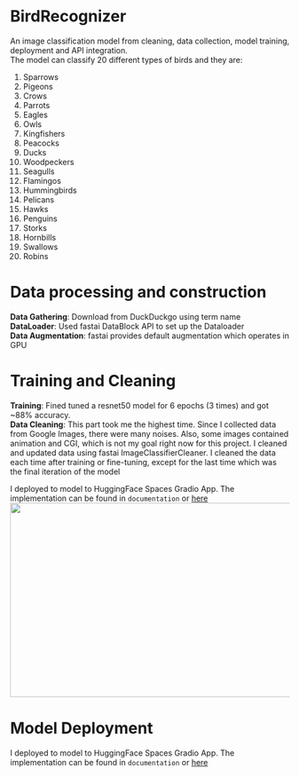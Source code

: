 # BirdRecognizer
An image classification model from cleaning, data collection, model training, deployment and API integration.<br/>
The model can classify 20 different types of birds and they are: <br/>
1. Sparrows
2. Pigeons
3. Crows
4. Parrots
5. Eagles
6. Owls
7. Kingfishers
8. Peacocks
9. Ducks
10. Woodpeckers
11. Seagulls
12. Flamingos
13. Hummingbirds
14. Pelicans
15. Hawks
16. Penguins
17. Storks
18. Hornbills
19. Swallows
20. Robins

# Data processing and construction
**Data Gathering**: Download from DuckDuckgo using term name <br/>
**DataLoader**: Used fastai DataBlock API to set up the Dataloader <br/>
**Data Augmentation**: fastai provides default augmentation which operates in GPU <br/>
# Training and Cleaning
**Training**: Fined tuned a resnet50 model for 6 epochs (3 times) and got ~88% accuracy. <br/>
**Data Cleaning**: This part took me the highest time. Since I collected data from Google Images, there were many noises. Also, some images contained animation and CGI, which is not my goal right now for this project. I cleaned and updated data using fastai ImageClassifierCleaner. I cleaned the data each time after training or fine-tuning, except for the last time which was the final iteration of the model<br/>

I deployed to model to HuggingFace Spaces Gradio App. The implementation can be found in `documentation` or [here](https://huggingface.co/spaces/Faiyaz10/Bird-Recognizer)<br/>
<img src="app/modelpic.png" width="800" height="350">
# Model Deployment
I deployed to model to HuggingFace Spaces Gradio App. The implementation can be found in `documentation` or [here](https://huggingface.co/spaces/Faiyaz10/Bird-Recognizer)<br/>
